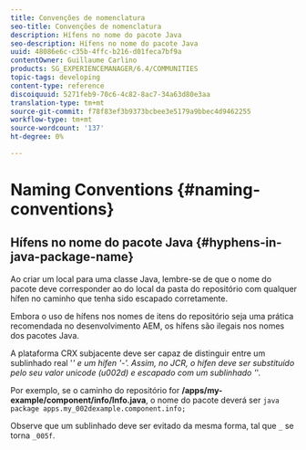 ```yaml
---
title: Convenções de nomenclatura
seo-title: Convenções de nomenclatura
description: Hífens no nome do pacote Java
seo-description: Hífens no nome do pacote Java
uuid: 48086e6c-c35b-4ffc-b216-d01feca7bf9a
contentOwner: Guillaume Carlino
products: SG_EXPERIENCEMANAGER/6.4/COMMUNITIES
topic-tags: developing
content-type: reference
discoiquuid: 5271feb9-70c6-4c82-8ac7-34a63d80e3aa
translation-type: tm+mt
source-git-commit: f78f83ef3b9373bcbee3e5179a9bbec4d9462255
workflow-type: tm+mt
source-wordcount: '137'
ht-degree: 0%

---
```



# Naming Conventions {#naming-conventions}

## Hífens no nome do pacote Java {#hyphens-in-java-package-name}

Ao criar um local para uma classe Java, lembre-se de que o nome do pacote deve corresponder ao do local da pasta do repositório com qualquer hífen no caminho que tenha sido escapado corretamente.

Embora o uso de hífens nos nomes de itens do repositório seja uma prática recomendada no desenvolvimento AEM, os hífens são ilegais nos nomes dos pacotes Java.

A plataforma CRX subjacente deve ser capaz de distinguir entre um sublinhado real &#39;_&#39; e um hífen &#39;-&#39;. Assim, no JCR, o hífen deve ser substituído pelo seu valor unicode (u002d) e escapado com um sublinhado &#39;_&#39;.

Por exemplo, se o caminho do repositório for **/apps/my-example/component/info/Info.java**, o nome do pacote deverá ser `java package apps.my_002dexample.component.info;`

Observe que um sublinhado deve ser evitado da mesma forma, tal que `_` se torna `_005f`.
